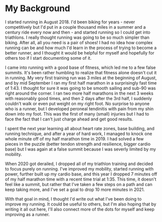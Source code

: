 # My Background

I started running in August 2018. I'd been biking for years - never competitively but I'd put in a couple thousand miles in a summer and a century ride every now and then - and started running so I could get into triathlons. I really thought running was going to be so much simpler than biking. After all, all you need is a pair of shoes! I had no idea how complex running can be and how much I'd learn in the process of trying to become a better runner, and I thought it would be helpful for myself and hopefully for others too if I start documenting some of it.

I came into running with a good base of fitness, which led me to a few false summits. It's been rather humbling to realize that fitness alone doesn't cut it in running. My very first training run was 3 miles at the beginning of August, and by mid September I ran my first half marathon in a surprisingly fast time of 1:43. I thought for sure it was going to be smooth sailing and sub-90 was right around the corner. I ran two more half marathons in the next 3 weeks with reasonably good times, and then 2 days after the 3rd half, I suddenly couldn't walk or even put weight on my right foot. No surprise to anyone who is a runner, but I developed peroneal tendinitis with pain from my shin down into my foot. This was the first of many (small) injuries but I had to face the fact that I can't just charge ahead and get good results.

I spent the next year learning all about heart rate zones, base building, and running technique, and after a year of hard work, I managed to knock one whole minute off of my half marathon time in 2019. I had solved a few pieces in the puzzle (better tendon strength and resilience, bigger cardio base) but I was again at a false summit because I was severly limited by my mobility. 

When 2020 got derailed, I dropped all of my triathlon training and decided to focus purely on running. I've improved my mobility, started running with power, further built up my cardio base, and this year I dropped 7 minutes off of my half marathon time with a recent time trial at 1:35. This time, it doesn't feel like a summit, but rather that I've taken a few steps on a path and can keep taking more, and I've set a goal to drop 10 more minutes in 2021.

With that goal in mind, I thought I'd write out what I've been doing to improve my running. It could be useful to others, but I'm also hoping that by writing it all out here, I'll also connect more of the dots for myself and keep improving as a runner.
